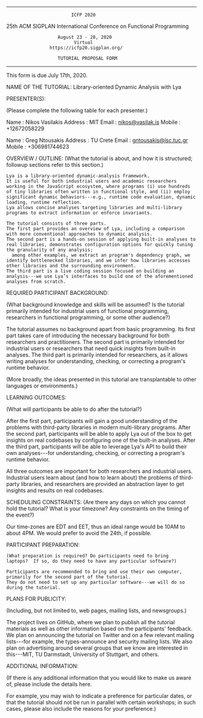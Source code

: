 ----------------------------------------------------------------------
                            ICFP 2020
 25th ACM SIGPLAN International Conference on Functional Programming

                       August 23 - 28, 2020 
                             Virtual
                    https://icfp20.sigplan.org/

                       TUTORIAL PROPOSAL FORM

----------------------------------------------------------------------

This form is due July 17th, 2020.


NAME OF THE TUTORIAL:
    Library-oriented Dynamic Analysis with Lya


PRESENTER(S):

   (Please complete the following table for each presenter.)

   Name    : Nikos Vasilakis
   Address : MIT
   Email   : nikos@vasilak.is
   Mobile  : +12672058229

   Name    : Greg Ntousakis
   Address : TU Crete
   Email   : gntousakis@isc.tuc.gr
   Mobile  : +306981744623


OVERVIEW / OUTLINE:
    (What the tutorial is about, and how it is structured; followup
     sections refer to this section.)

    Lya is a library-oriented dynamic-analysis framework.
    It is useful for both industrial users and academic researchers working in the JavaScript ecosystem, where programs (i) use hundreds of tiny libraries often written in functional style, and (ii) employ significant dynamic behaviors---e.g., runtime code evaluation, dynamic loading, runtime reflection.
    Lya allows concise analyses targeting libraries and multi-library programs to extract information or enforce invariants.
    
    The tutorial consists of three parts.
    The first part provides an overview of Lya, including a comparison with more conventional approaches to dynamic analysis.
    The second part is a hands-on session of applying built-in analyses to real libraries, demonstrates configuration options for quickly tuning the granularity of any analysis;
      among other examples, we extract an program's dependency graph, we identify bottlenecked libraries, and we infer how libraries accesses other libraries and the surrounding environment.
    The third part is a live coding session focused on building an analysis---we use Lya’s interfaces to build one of the aforementioned analyses from scratch.


REQUIRED PARTICIPANT BACKGROUND:

   (What background knowledge and skills will be assumed? Is the
   tutorial primarily intended for industrial users of functional
   programming, researchers in functional programming, or some other
   audience?)

   The tutorial assumes no background apart from basic programming.
   Its first part takes care of introducing the necessary background for both researchers and practitioners.
   The second part is primarily intended for industrial users or researchers that need quick insights from built-in analyses.
   The third part is primarily intended for researchers, as it allows writing analyses for understanding, checking, or correcting a program's runtime behavior.

   (More broadly, the ideas presented in this tutorial are transplantable to other languages or environments.)

LEARNING OUTCOMES:

   (What will participants be able to do after the tutorial?)

   After the first part, participants will gain a good understanding of the problems with third-party libraries in modern multi-library programs.
   After the second part, participants will be able to apply Lya out of the box to get insights on real codebases by configuring one of the built-in analyses.
   After the third part, participants will be able to leverage Lya's API to build their own analyses---for understanding, checking, or correcting a program's runtime behavior. 

   All three outcomes are important for both researchers and industrial users.
   Industrial users learn about (and how to learn about) the problems of third-party libraries, and researchers are provided an abstraction layer to get insights and results on real codebases.

SCHEDULING CONSTRAINTS:
    (Are there any days on which you cannot hold the tutorial?
   What is your timezone? Any constraints on the timing of the event?)

   Our time-zones are EDT and EET, thus an ideal range would be 10AM to about 4PM.
   We would prefer to avoid the 24th, if possible.


PARTICIPANT PREPARATION:

    (What preparation is required? Do participants need to bring
    laptops?  If so, do they need to have any particular software?)

    Participants are recommended to bring and use their own computer, primarily for the second part of the tutorial.
    They do not need to set up any particular software---we will do so during the tutorial.


PLANS FOR PUBLICITY:

   (Including, but not limited to, web pages, mailing lists, and
   newsgroups.)

   The project lives on GitHub, where we plan to publish all the tutorial materials as well as other information based on the participants' feedback.
   We plan on announcing the tutorial on Twitter and on a few relevant mailing lists---for example, the types-announce and security mailing lists.
   We also plan on advertising around several groups that we know are interested in this---MIT, TU Darmstadt, University of Stuttgart, and others.


ADDITIONAL INFORMATION:

   (If there is any additional information that you would like
   to make us aware of, please include the details here.

   For example, you may wish to indicate a preference for particular
   dates, or that the tutorial should not be run in parallel with
   certain workshops; in such cases, please also include the
   reasons for your preference.)
